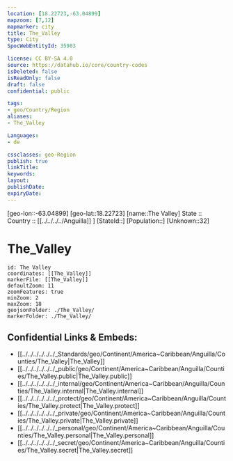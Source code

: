 ```yaml
---
location: [18.22723,-63.04899] 
mapzoom: [7,12] 
mapmarker: city 
title: The_Valley
type: City
SpocWebEntityId: 35903

license: CC BY-SA 4.0
source: https://datahub.io/core/country-codes
isDeleted: false
isReadOnly: false
draft: false
confidential: public

tags:
- geo/Country/Region
aliases:
- The_Valley

Languages:
- de

cssclasses: geo-Region
publish: true
linkTitle: 
keywords: 
layout: 
publishDate: 
expiryDate: 
---
```

[geo-lon::-63.04899] 
[geo-lat::18.22723] 
[name::The Valley] 
State ::  
Country :: [[../../../../Anguilla]] ] 
[StateId::] 
[Population::] 
[Unknown::32] 

# The_Valley

```leaflet
id: The Valley
coordinates: [[The_Valley]] 
markerFile: [[The_Valley]] 
defaultZoom: 11 
zoomFeatures: true 
minZoom: 2 
maxZoom: 18
geojsonFolder: ./The_Valley/
markerFolder: ./The_Valley/
```


## Confidential Links & Embeds: 
- [[../../../../../../_Standards/geo/Continent/America~Caribbean/Anguilla/Counties/The_Valley|The_Valley]] 
- [[../../../../../../_public/geo/Continent/America~Caribbean/Anguilla/Counties/The_Valley.public|The_Valley.public]] 
- [[../../../../../../_internal/geo/Continent/America~Caribbean/Anguilla/Counties/The_Valley.internal|The_Valley.internal]] 
- [[../../../../../../_protect/geo/Continent/America~Caribbean/Anguilla/Counties/The_Valley.protect|The_Valley.protect]] 
- [[../../../../../../_private/geo/Continent/America~Caribbean/Anguilla/Counties/The_Valley.private|The_Valley.private]] 
- [[../../../../../../_personal/geo/Continent/America~Caribbean/Anguilla/Counties/The_Valley.personal|The_Valley.personal]] 
- [[../../../../../../_secret/geo/Continent/America~Caribbean/Anguilla/Counties/The_Valley.secret|The_Valley.secret]] 

